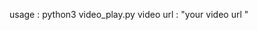 
<!---
fsoftcode/fsoftcode is a ✨ special ✨ repository because its `README.md` (this file) appears on your GitHub profile.
You can click the Preview link to take a look at your changes.
this is simple python script for add views on youtube
--->

usage : python3 video_play.py
  video url : "your video url "
